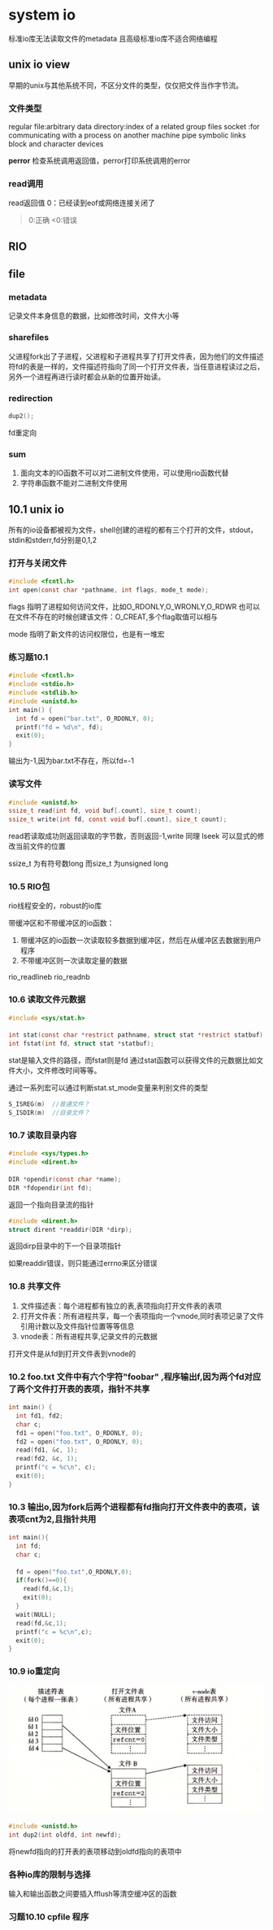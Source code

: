 # system io
标准io库无法读取文件的metadata
且高级标准io库不适合网络编程
## unix io view
早期的unix与其他系统不同，不区分文件的类型，仅仅把文件当作字节流。

### 文件类型
regular file:arbitrary data
directory:index of a related group files
socket :for communicating with a process on another machine
pipe
symbolic links
block and character devices

**perror**
检查系统调用返回值，perror打印系统调用的error

### read调用
read返回值
0：已经读到eof或网络连接关闭了
>0:正确
<0:错误

## RIO

## file
### metadata
记录文件本身信息的数据，比如修改时间，文件大小等
### sharefiles

父进程fork出了子进程，父进程和子进程共享了打开文件表，因为他们的文件描述符fd的表是一样的，文件描述符指向了同一个打开文件表，当任意进程读过之后，另外一个进程再进行读时都会从新的位置开始读。 

### redirection
```c
dup2();
```
fd重定向



### sum
1. 面向文本的IO函数不可以对二进制文件使用，可以使用rio函数代替
2. 字符串函数不能对二进制文件使用

## 10.1 unix io
所有的io设备都被视为文件，shell创建的进程的都有三个打开的文件，stdout，stdin和stderr,fd分别是0,1,2

### 打开与关闭文件

```c
#include <fcntl.h>
int open(const char *pathname, int flags, mode_t mode);
```
flags 指明了进程如何访问文件，比如O_RDONLY,O_WRONLY,O_RDWR
也可以在文件不存在的时候创建该文件：O_CREAT,多个flag取值可以相与

mode 指明了新文件的访问权限位，也是有一堆宏


### 练习题10.1
```c
#include <fcntl.h>
#include <stdio.h>
#include <stdlib.h>
#include <unistd.h>
int main() {
  int fd = open("bar.txt", O_RDONLY, 0);
  printf("fd = %d\n", fd);
  exit(0);
}
```

输出为-1,因为bar.txt不存在，所以fd=-1

### 读写文件

```c
#include <unistd.h>
ssize_t read(int fd, void buf[.count], size_t count);
ssize_t write(int fd, const void buf[.count], size_t count);
```
read若读取成功则返回读取的字节数，否则返回-1,write 同理
lseek 可以显式的修改当前文件的位置

ssize_t 为有符号数long 而size_t 为unsigned long


### 10.5 RIO包
rio线程安全的，robust的io库

带缓冲区和不带缓冲区的io函数：
1. 带缓冲区的io函数一次读取较多数据到缓冲区，然后在从缓冲区去数据到用户程序
2. 不带缓冲区则一次读取定量的数据

rio_readlineb
rio_readnb


### 10.6 读取文件元数据

```c
#include <sys/stat.h>

int stat(const char *restrict pathname, struct stat *restrict statbuf);
int fstat(int fd, struct stat *statbuf);
```

stat是输入文件的路径，而fstat则是fd
通过stat函数可以获得文件的元数据比如文件大小，文件修改时间等等。

通过一系列宏可以通过判断stat.st_mode变量来判别文件的类型

```c
S_ISREG(m)  //普通文件？
S_ISDIR(m)  //目录文件？
```

### 10.7 读取目录内容

```c
#include <sys/types.h>
#include <dirent.h>

DIR *opendir(const char *name);
DIR *fdopendir(int fd);
```

返回一个指向目录流的指针


```c
#include <dirent.h>
struct dirent *readdir(DIR *dirp);
```
返回dirp目录中的下一个目录项指针

如果readdir错误，则只能通过errno来区分错误

### 10.8 共享文件

1. 文件描述表：每个进程都有独立的表,表项指向打开文件表的表项
2. 打开文件表：所有进程共享，每一个表项指向一个vnode,同时表项记录了文件引用计数以及文件指针位置等等信息
3. vnode表：所有进程共享,记录文件的元数据

打开文件是从fd到打开文件表到vnode的

### 10.2 foo.txt 文件中有六个字符"foobar" ,程序输出f,因为两个fd对应了两个文件打开表的表项，指针不共享
```c
int main() {
  int fd1, fd2;
  char c;
  fd1 = open("foo.txt", O_RDONLY, 0);
  fd2 = open("foo.txt", O_RDONLY, 0);
  read(fd1, &c, 1);
  read(fd2, &c, 1);
  printf("c = %c\n", c);
  exit(0);
}
``` 


### 10.3 输出o,因为fork后两个进程都有fd指向打开文件表中的表项，该表项cnt为2,且指针共用


```c
int main(){
  int fd;
  char c;

  fd = open("foo.txt",O_RDONLY,0);
  if(fork()==0){
    read(fd,&c,1);
    exit(0);
  }
  wait(NULL);
  read(fd,&c,1);
  printf("c = %c\n",c);
  exit(0);
}
```
### 10.9 io重定向

![文件视图](./img/filesys.png) 

```c
#include <unistd.h>
int dup2(int oldfd, int newfd);
```

将newfd指向的打开表的表项移动到oldfd指向的表项中

### 各种io库的限制与选择

输入和输出函数之间要插入fflush等清空缓冲区的函数

### 习题10.10 cpfile 程序










